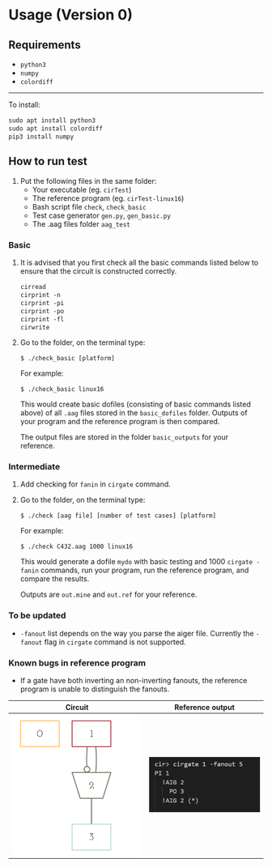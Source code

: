 # Usage (Version 0)
## Requirements
- `python3`
- `numpy`
- `colordiff`

***
To install:  
```
sudo apt install python3
sudo apt install colordiff
pip3 install numpy
```
## How to run test
1. Put the following files in the same folder:
    - Your executable (eg. `cirTest`)
    - The reference program (eg. `cirTest-linux16`)
    - Bash script file `check`, `check_basic`
    - Test case generator `gen.py`, `gen_basic.py`
    - The .aag files folder `aag_test`
### Basic
1. It is advised that you first check all the basic commands listed below to ensure that the circuit is constructed correctly.
    ```
    cirread 
    cirprint -n
    cirprint -pi
    cirprint -po
    cirprint -fl
    cirwrite 
    ```

2. Go to the folder, on the terminal type:
    ```
    $ ./check_basic [platform]
    ```
    For example:
    ```
    $ ./check_basic linux16
    ```
    This would create basic dofiles (consisting of basic commands listed above) of all `.aag` files stored in the `basic_dofiles` folder. Outputs of your program and the reference program is then compared.

    The output files are stored in the folder `basic_outputs` for your reference.

### Intermediate
1. Add checking for `fanin` in `cirgate` command.
2. Go to the folder, on the terminal type:
    ```
    $ ./check [aag file] [number of test cases] [platform]
    ```
    For example:
    ```
    $ ./check C432.aag 1000 linux16
    ```
    This would generate a dofile `mydo` with basic testing and 1000 `cirgate -fanin` commands, run your program, run the reference program, and compare the results.

    Outputs are `out.mine` and `out.ref` for your reference.

### To be updated
- `-fanout` list depends on the way you parse the aiger file. Currently the `-fanout` flag in `cirgate` command is not supported.

### Known bugs in reference program
- If a gate have both inverting an non-inverting fanouts, the reference program is unable to distinguish the fanouts.

|Circuit|Reference output|
|-------|----------------|
|![circuit](./img/opt04.png)|![ref](./img/ref-bug.png)